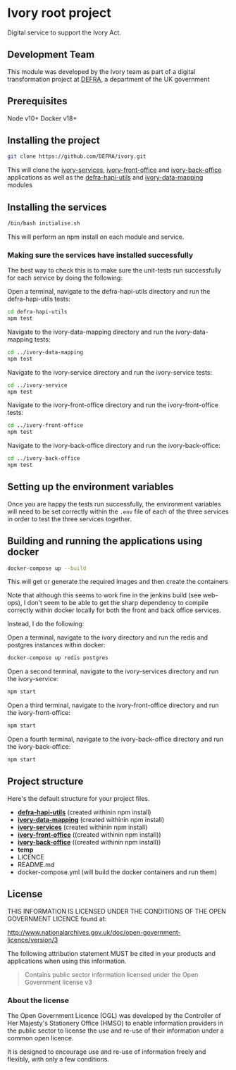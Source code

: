 # Ivory root project

Digital service to support the Ivory Act.


## Development Team

This module was developed by the Ivory team as part of a digital transformation project at [DEFRA](https://www.gov.uk/government/organisations/department-for-environment-food-rural-affairs), a department of the UK government


## Prerequisites

Node v10+
Docker v18+


## Installing the project

```bash
git clone https://github.com/DEFRA/ivory.git
```
This will clone the [ivory-services](https://github.com/DEFRA/ivory-services), [ivory-front-office](https://github.com/DEFRA/ivory-front-office) and [ivory-back-office](https://github.com/DEFRA/ivory-back-office) applications as well as the [defra-hapi-utils](https://github.com/DEFRA/defra-hapi-utils) and [ivory-data-mapping](https://github.com/DEFRA/ivory-data-mapping) modules

## Installing the services

```bash
/bin/bash initialise.sh
```
This will perform an npm install on each module and service.

### Making sure the services have installed successfully

The best way to check this is to make sure the unit-tests run successfully for each service by doing the following:

Open a terminal, navigate to the defra-hapi-utils directory and run the defra-hapi-utils tests:
```bash
cd defra-hapi-utils
npm test
```
Navigate to the ivory-data-mapping directory and run the ivory-data-mapping tests:
```bash
cd ../ivory-data-mapping
npm test
```
Navigate to the ivory-service directory and run the ivory-service tests:
```bash
cd ../ivory-service
npm test
```
Navigate to the ivory-front-office directory and run the ivory-front-office tests:
```bash
cd ../ivory-front-office
npm test
```
Navigate to the ivory-back-office directory and run the ivory-back-office:
```bash
cd ../ivory-back-office
npm test
```

## Setting up the environment variables

Once you are happy the tests run successfully, the environment variables will need to be set correctly within the ``.env`` file of each of the three services in order to test the three services together.


## Building and running the applications using docker

```bash
docker-compose up --build
```
This will get or generate the required images and then create the containers

Note that although this seems to work fine in the jenkins build (see web-ops),
I don't seem to be able to get the sharp dependency to compile correctly within docker locally for both the
front and back office services.

Instead, I do the following:

Open a terminal, navigate to the ivory directory and run the redis and postgres instances within docker:
```bash
docker-compose up redis postgres
```
Open a second terminal, navigate to the ivory-services directory and run the ivory-service:
```bash
npm start
```
Open a third terminal, navigate to the ivory-front-office directory and run the ivory-front-office:
```bash
npm start
```
Open a fourth terminal, navigate to the ivory-back-office directory and run the ivory-back-office:
```bash
npm start
```


## Project structure

Here's the default structure for your project files.

* **[defra-hapi-utils](https://github.com/DEFRA/defra-hapi-utils)** (created withinin npm install)
* **[ivory-data-mapping](https://github.com/DEFRA/ivory-data-mapping)** (created withinin npm install)
* **[ivory-services](https://github.com/DEFRA/ivory-services)** (created withinin npm install)
* **[ivory-front-office](https://github.com/DEFRA/ivory-front-office)** ((created withinin npm install))
* **[ivory-back-office](https://github.com/DEFRA/ivory-back-office)** ((created withinin npm install))
* **temp**
* LICENCE
* README.md
* docker-compose.yml (will build the docker containers and run them)


## License

THIS INFORMATION IS LICENSED UNDER THE CONDITIONS OF THE OPEN GOVERNMENT LICENCE found at:

<http://www.nationalarchives.gov.uk/doc/open-government-licence/version/3>

The following attribution statement MUST be cited in your products and applications when using this information.

>Contains public sector information licensed under the Open Government license v3

### About the license

The Open Government Licence (OGL) was developed by the Controller of Her Majesty's Stationery Office (HMSO) to enable information providers in the public sector to license the use and re-use of their information under a common open licence.

It is designed to encourage use and re-use of information freely and flexibly, with only a few conditions.

